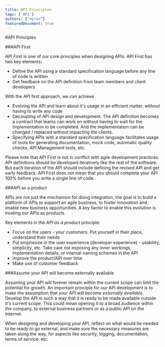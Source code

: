 ```yaml
---
title: API Principles
tags: ['API']
authors: ["oyron"]
featuredDocument: true
---
```


#API Principles

###API First

_API First_ is one of our core principles when designing APIs. API First has two key elements:
* Define the API using a standard specification language before any line of code is written
* Get feedback on the API definition from team members and client developers

With the API first approach, we can achieve

* Evolving the API and learn about it's usage in an efficient matter, without having to write any code
* Decoupling of API design and development. The API definition becomes a contract that teams can work on
without having to wait for the implementation to be completed. And the implementation can be changed / replaced
without impacting the clients.
* Specifying APIs with a standard specification language facilitates usage of tools for generating documentation, mock
code, automatic quality checks, API Management tools, etc.

Please note that API First is not in conflict with agile development practices. API definitions should be developed 
iteratively like the rest of the software. But each iteration of the API should include defining the revised API and
get early feedback. API First does not mean that you should complete your API 100% before you write a single line of
code.


###API as a product

APIs are not just the mechanism for doing integration, the goal is to build a platform of APIs to support an 
agile business, to foster innovation and enable new business opportunities. A key factor to enable this evolution
is treating our APIs as products. 

Key elements in the _API as a product_ principle: 
* Focus on the users - your customers. Put yourself in their place, understand their needs
* Put emphasize in the user experience (developer experience) - usability, simplicity, etc. Take care not exposing any 
inner workings, implementation details, or internal naming schemes in the API
* Improve the product/API over time
* Make use of customer feedback


###Assume your API will become externally available

Assuming your API will forever remain within the current scope can limit the potential for growth.
An important principle for our API development is to make the assumption that _your API will become externally
available_. Develop the API in such a way that it is ready to be made available outside it's current scope. This could
mean opening it to a broad audience within the company, to external business partners or as a public API on the
Internet.

When designing and developing your API, reflect on what would be needed to be ready to go external, and make
sure the necessary measures are taken along the way, for aspects like security, logging, documentation, terms of
service, etc.
